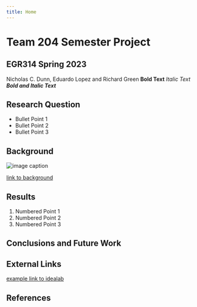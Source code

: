 ```yaml
---
title: Home
---
```


# Team 204 Semester Project

## EGR314 Spring 2023


Nicholas C. Dunn, Eduardo Lopez and Richard Green
**Bold Text**
_Italic Text_
**_Bold and Italic Text_** 


## Research Question

* Bullet Point 1
* Bullet Point 2
* Bullet Point 3

## Background

![image caption](https://idealab.asu.edu/assets/images/research/jumper1.png)

[link to background](/background)

## Results

1. Numbered Point 1
1. Numbered Point 2
1. Numbered Point 3

## Conclusions and Future Work

## External Links

[example link to idealab](https://idealab.asu.edu)


## References
